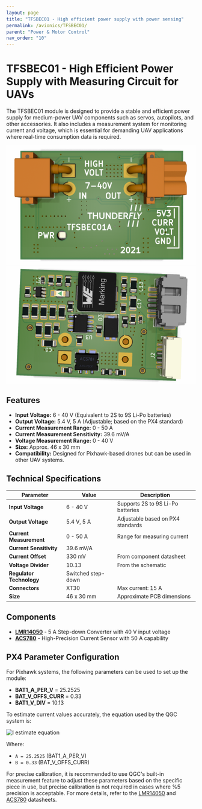 ```yaml
---
layout: page
title: "TFSBEC01 - High efficient power supply with power sensing"
permalink: /avionics/TFSBEC01/
parent: "Power & Motor Control"
nav_order: "10"
---
```


# TFSBEC01 - High Efficient Power Supply with Measuring Circuit for UAVs

The TFSBEC01 module is designed to provide a stable and efficient power supply for medium-power UAV components such as servos, autopilots, and other accessories. It also includes a measurement system for monitoring current and voltage, which is essential for demanding UAV applications where real-time consumption data is required.

![TFSBEC01 Top View](./TFSBEC01A_top.png)
![TFSBEC01 Bottom View](./TFSBEC01A_bot.png)

## Features

- **Input Voltage:** 6 - 40 V (Equivalent to 2S to 9S Li-Po batteries)
- **Output Voltage:** 5.4 V, 5 A (Adjustable; based on the PX4 standard)
- **Current Measurement Range:** 0 - 50 A
- **Current Measurement Sensitivity:** 39.6 mV/A
- **Voltage Measurement Range:** 0 - 40 V
- **Size:** Approx. 46 x 30 mm
- **Compatibility:** Designed for Pixhawk-based drones but can be used in other UAV systems.

## Technical Specifications

| Parameter                      | Value            | Description                                             |
|---------------------------------|------------------|---------------------------------------------------------|
| **Input Voltage**               | 6 - 40 V         | Supports 2S to 9S Li-Po batteries                       |
| **Output Voltage**              | 5.4 V, 5 A       | Adjustable based on PX4 standards                       |
| **Current Measurement**         | 0 - 50 A         | Range for measuring current                             |
| **Current Sensitivity**         | 39.6 mV/A        |  |
| **Current Offset**              | 330 mV           | From component datasheet                                |
| **Voltage Divider**             | 10.13            | From the schematic                                      |
| **Regulator Technology**        | Switched step-down |  |
| **Connectors**                  | XT30             | Max current: 15 A                                       |
| **Size**                        | 46 x 30 mm       | Approximate PCB dimensions                              |

## Components

- [**LMR14050**](https://www.ti.com/lit/ds/symlink/lmr14050.pdf) - 5 A Step-down Converter with 40 V input voltage
- [**ACS780**](https://www.allegromicro.com/-/media/files/datasheets/acs780-datasheet.pdf) - High-Precision Current Sensor with 50 A capability
 
## PX4 Parameter Configuration

For Pixhawk systems, the following parameters can be used to set up the module:

- **BAT1_A_PER_V** = 25.2525
- **BAT_V_OFFS_CURR** = 0.33
- **BAT1_V_DIV** = 10.13

To estimate current values accurately, the equation used by the QGC system is:

![I estimate equation](https://latex.codecogs.com/png.image?\dpi{110}I_{est}=A\cdot(ADC_{val}-B))

Where:
- `A = 25.2525` (BAT1_A_PER_V)
- `B = 0.33` (BAT_V_OFFS_CURR)

For precise calibration, it is recommended to use QGC's built-in measurement feature to adjust these parameters based on the specific piece in use, but precise calibration is not required in cases where %5 precision is acceptable. For more details, refer to the [LMR14050](https://www.ti.com/lit/ds/symlink/lmr14050.pdf) and [ACS780](https://www.allegromicro.com/-/media/files/datasheets/acs780-datasheet.pdf) datasheets.




